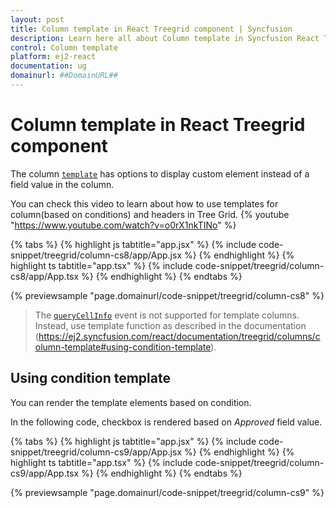 ```yaml
---
layout: post
title: Column template in React Treegrid component | Syncfusion
description: Learn here all about Column template in Syncfusion React Treegrid component of Syncfusion Essential JS 2 and more.
control: Column template 
platform: ej2-react
documentation: ug
domainurl: ##DomainURL##
---
```


# Column template in React Treegrid component

The column [`template`](https://ej2.syncfusion.com/react/documentation/api/treegrid/column/#template) has options to display custom element instead of a field value in the column.

You can check this video to learn about how to use templates for column(based on conditions) and headers in Tree Grid.
{% youtube "https://www.youtube.com/watch?v=o0rX1nkTINo" %}

{% tabs %}
{% highlight js tabtitle="app.jsx" %}
{% include code-snippet/treegrid/column-cs8/app/App.jsx %}
{% endhighlight %}
{% highlight ts tabtitle="app.tsx" %}
{% include code-snippet/treegrid/column-cs8/app/App.tsx %}
{% endhighlight %}
{% endtabs %}

 {% previewsample "page.domainurl/code-snippet/treegrid/column-cs8" %}

 > The [`queryCellInfo`](https://ej2.syncfusion.com/react/documentation/api/treegrid/#querycellinfo) event is not supported for template columns. Instead, use template function as described in the documentation (https://ej2.syncfusion.com/react/documentation/treegrid/columns/column-template#using-condition-template).

## Using condition template

You can render the template elements based on condition.

In the following code, checkbox is rendered based on *Approved* field value.

{% tabs %}
{% highlight js tabtitle="app.jsx" %}
{% include code-snippet/treegrid/column-cs9/app/App.jsx %}
{% endhighlight %}
{% highlight ts tabtitle="app.tsx" %}
{% include code-snippet/treegrid/column-cs9/app/App.tsx %}
{% endhighlight %}
{% endtabs %}

 {% previewsample "page.domainurl/code-snippet/treegrid/column-cs9" %}